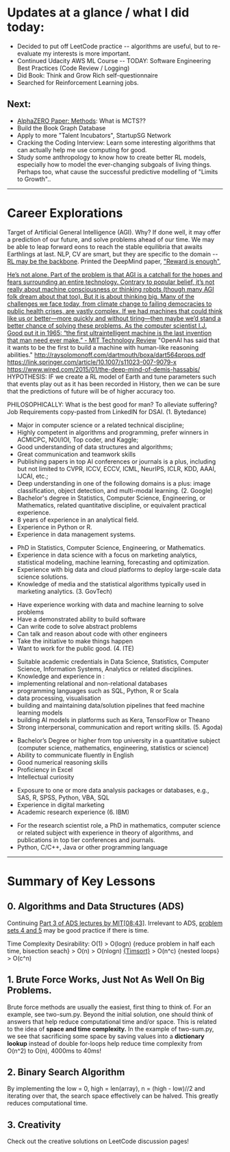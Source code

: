 # Updates at a glance / what I did today:
- Decided to put off LeetCode practice -- algorithms are useful, but to re-evaluate my interests is more important.
- Continued Udacity AWS ML Course -- TODAY: Software Engineering Best Practices (Code Review / Logging)
- Did Book: Think and Grow Rich self-questionnaire
- Searched for Reinforcement Learning jobs.
## Next:
- [AlphaZERO Paper: Methods](https://www.nature.com/articles/nature24270): What is MCTS??
- Build the Book Graph Database
- Apply to more "Talent Incubators", StartupSG Network
- Cracking the Coding Interview: Learn some interesting algorithms that can actually help me use computing for good.
- Study some anthropology to know how to create better RL models, especially how to model the ever-changing subgoals of living things. Perhaps too, what cause the successful predictive modelling of "Limits to Growth"..
----------------------------------------------
# Career Explorations
Target of Artificial General Intelligence (AGI). Why? If done well, it may offer a prediction of our future, and solve problems ahead of our time. We may be able to leap forward eons to reach the stable equilibria that awaits Earthlings at last. NLP, CV are smart, but they are specific to the domain -- [RL may be the backbone](https://venturebeat.com/2021/06/09/deepmind-says-reinforcement-learning-is-enough-to-reach-general-ai/). Printed the DeepMind paper, ["Reward is enough"](https://www.sciencedirect.com/science/article/pii/S0004370221000862),

[He’s not alone. Part of the problem is that AGI is a catchall for the hopes and fears surrounding an entire technology. Contrary to popular belief, it’s not really about machine consciousness or thinking robots (though many AGI folk dream about that too). But it is about thinking big. Many of the challenges we face today, from climate change to failing democracies to public health crises, are vastly complex. If we had machines that could think like us or better—more quickly and without tiring—then maybe we’d stand a better chance of solving these problems. As the computer scientist I.J. Good put it in 1965: “the first ultraintelligent machine is the last invention that man need ever make.” - MIT Technology Review](https://www.technologyreview.com/2020/10/15/1010461/artificial-general-intelligence-robots-ai-agi-deepmind-google-openai/)
"OpenAI has said that it wants to be the first to build a machine with human-like reasoning abilities."
http://raysolomonoff.com/dartmouth/boxa/dart564props.pdf
https://link.springer.com/article/10.1007/s11023-007-9079-x
https://www.wired.com/2015/01/the-deep-mind-of-demis-hassabis/
HYPOTHESIS: IF we create a RL model of Earth and tune parameters such that events play out as it has been recorded in History, then we can be sure that the predictions of future will be of higher accuracy too.

PHILOSOPHICALLY: What is the best good for man? To alleviate suffering?
Job Requirements copy-pasted from LinkedIN for DSAI.
(1. Bytedance)
- Major in computer science or a related technical discipline;
- Highly competent in algorithms and programming, prefer winners in ACMICPC, NOI/IOI, Top coder, and Kaggle;
- Good understanding of data structures and algorithms;
- Great communication and teamwork skills
- Publishing papers in top AI conferences or journals is a plus, including but not limited to CVPR, ICCV, ECCV, ICML, NeurIPS, ICLR, KDD, AAAI, IJCAI, etc.;
- Deep understanding in one of the following domains is a plus: image classification, object detection, and multi-modal learning.
(2. Google)
- Bachelor's degree in Statistics, Computer Science, Engineering, or Mathematics, related quantitative discipline, or equivalent practical experience.
- 8 years of experience in an analytical field.
- Experience in Python or R.
- Experience in data management systems.
+ PhD in Statistics, Computer Science, Engineering, or Mathematics.
+ Experience in data science with a focus on marketing analytics, statistical modeling, machine learning, forecasting and optimization.
+ Experience with big data and cloud platforms to deploy large-scale data science solutions.
+ Knowledge of media and the statistical algorithms typically used in marketing analytics.
(3. GovTech)
* Have experience working with data and machine learning to solve problems
* Have a demonstrated ability to build software
* Can write code to solve abstract problems
* Can talk and reason about code with other engineers
* Take the initiative to make things happen
* Want to work for the public good.
(4. ITE)
+ Suitable academic credentials in Data Science, Statistics, Computer Science, Information Systems, Analytics or related disciplines.
+ Knowledge and experience in :
+ implementing relational and non-relational databases
+ programming languages such as SQL, Python, R or Scala
+ data processing, visualisation
+ building and maintaining data/solution pipelines that feed machine learning models
+ building AI models in platforms such as Kera, TensorFlow or Theano
+ Strong interpersonal, communication and report writing skills.
(5. Agoda)
- Bachelor’s Degree or higher from top university in a quantitative subject (computer science, mathematics, engineering, statistics or science)
- Ability to communicate fluently in English
- Good numerical reasoning skills
- Proficiency in Excel
- Intellectual curiosity
+ Exposure to one or more data analysis packages or databases, e.g., SAS, R, SPSS, Python, VBA, SQL
+ Experience in digital marketing
+ Academic research experience
(6. IBM)
- For the research scientist role, a PhD in mathematics, computer science or related subject with experience in theory of algorithms, and publications in top tier conferences and journals.
- Python, C/C++, Java or other programming language

----------------------------------------------
# Summary of Key Lessons

## 0. Algorithms and Data Structures (ADS)
Continuing [Part 3 of ADS lectures by MIT[08:43]](https://ocw.mit.edu/courses/electrical-engineering-and-computer-science/6-0001-introduction-to-computer-science-and-programming-in-python-fall-2016/lecture-videos/lecture-12-searching-and-sorting/). Irrelevant to ADS, [problem sets 4 and 5](https://ocw.mit.edu/courses/electrical-engineering-and-computer-science/6-0001-introduction-to-computer-science-and-programming-in-python-fall-2016/assignments/) may be good practice if there is time.

Time Complexity Desirability: O(1) > O(logn) {reduce problem in half each time, bisection seach} > O(n) > O(nlogn) [{Timsort}](https://en.wikipedia.org/wiki/Timsort) > O(n^c) {nested loops} > O(c^n)

## 1. Brute Force Works, Just Not As Well On Big Problems.
Brute force methods are usually the easiest, first thing to think of. For an example, see two-sum.py. Beyond the initial solution, one should think of answers that help reduce computational time and/or space. This is related to the idea of **space and time complexity.** In the example of two-sum.py, we see that sacrificing some space by saving values into a **dictionary lookup** instead of double for-loops help reduce time complexity from O(n^2) to O(n), 4000ms to 40ms!

## 2. Binary Search Algorithm
By implementing the low = 0, high = len(array), n = (high - low)//2 and iterating over that, the search space effectively can be halved. This greatly reduces computational time.

## 3. Creativity
Check out the creative solutions on LeetCode discussion pages!
